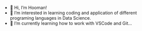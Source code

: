 - 👋 Hi, I’m Hooman!
- 👀 I’m interested in learning coding and application of different programing languages in Data Science.
- 🌱 I’m currently learning how to work with VSCode and Git...

<!---
hoomif/hoomif is a ✨ special ✨ repository because its `README.md` (this file) appears on your GitHub profile.
You can click the Preview link to take a look at your changes.
--->
